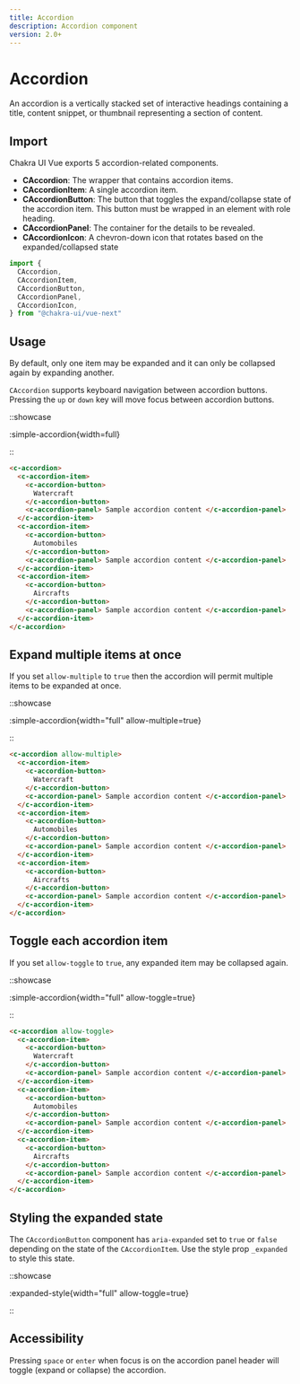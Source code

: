 ```yaml
---
title: Accordion
description: Accordion component
version: 2.0+
---
```

# Accordion

An accordion is a vertically stacked set of interactive headings containing a title, content snippet, or thumbnail representing a section of content.

## Import

Chakra UI Vue exports 5 accordion-related components.

- **CAccordion**: The wrapper that contains accordion items.
- **CAccordionItem**: A single accordion item.
- **CAccordionButton**: The button that toggles the expand/collapse state of the accordion item. This button must be wrapped in an element with role heading.
- **CAccordionPanel**: The container for the details to be revealed.
- **CAccordionIcon**: A chevron-down icon that rotates based on the expanded/collapsed state

```ts
import {
  CAccordion,
  CAccordionItem,
  CAccordionButton,
  CAccordionPanel,
  CAccordionIcon,
} from "@chakra-ui/vue-next"
```

## Usage

By default, only one item may be expanded and it can only be collapsed again by expanding another.

`CAccordion` supports keyboard navigation between accordion buttons. Pressing the `up` or `down` key will move focus between accordion buttons. 

::showcase

:simple-accordion{width=full}

::

```html
<c-accordion>
  <c-accordion-item>
    <c-accordion-button>
      Watercraft
    </c-accordion-button>
    <c-accordion-panel> Sample accordion content </c-accordion-panel>
  </c-accordion-item>
  <c-accordion-item>
    <c-accordion-button>
      Automobiles
    </c-accordion-button>
    <c-accordion-panel> Sample accordion content </c-accordion-panel>
  </c-accordion-item>
  <c-accordion-item>
    <c-accordion-button>
      Aircrafts
    </c-accordion-button>
    <c-accordion-panel> Sample accordion content </c-accordion-panel>
  </c-accordion-item>
</c-accordion>
```

## Expand multiple items at once

If you set `allow-multiple` to `true` then the accordion will permit multiple items to be expanded at once.


::showcase

:simple-accordion{width="full" allow-multiple=true}

::

```html
<c-accordion allow-multiple>
  <c-accordion-item>
    <c-accordion-button>
      Watercraft
    </c-accordion-button>
    <c-accordion-panel> Sample accordion content </c-accordion-panel>
  </c-accordion-item>
  <c-accordion-item>
    <c-accordion-button>
      Automobiles
    </c-accordion-button>
    <c-accordion-panel> Sample accordion content </c-accordion-panel>
  </c-accordion-item>
  <c-accordion-item>
    <c-accordion-button>
      Aircrafts
    </c-accordion-button>
    <c-accordion-panel> Sample accordion content </c-accordion-panel>
  </c-accordion-item>
</c-accordion>
```

## Toggle each accordion item

If you set `allow-toggle` to `true`, any expanded item may be collapsed again.


::showcase

:simple-accordion{width="full" allow-toggle=true}

::

```html
<c-accordion allow-toggle>
  <c-accordion-item>
    <c-accordion-button>
      Watercraft
    </c-accordion-button>
    <c-accordion-panel> Sample accordion content </c-accordion-panel>
  </c-accordion-item>
  <c-accordion-item>
    <c-accordion-button>
      Automobiles
    </c-accordion-button>
    <c-accordion-panel> Sample accordion content </c-accordion-panel>
  </c-accordion-item>
  <c-accordion-item>
    <c-accordion-button>
      Aircrafts
    </c-accordion-button>
    <c-accordion-panel> Sample accordion content </c-accordion-panel>
  </c-accordion-item>
</c-accordion>
```

## Styling the expanded state

The `CAccordionButton` component has `aria-expanded` set to `true` or `false` depending on the state of the `CAccordionItem`. Use the style prop `_expanded` to style this state.

::showcase

:expanded-style{width="full" allow-toggle=true}

::

## Accessibility

Pressing `space` or `enter` when focus is on the accordion panel header will toggle (expand or collapse) the accordion.